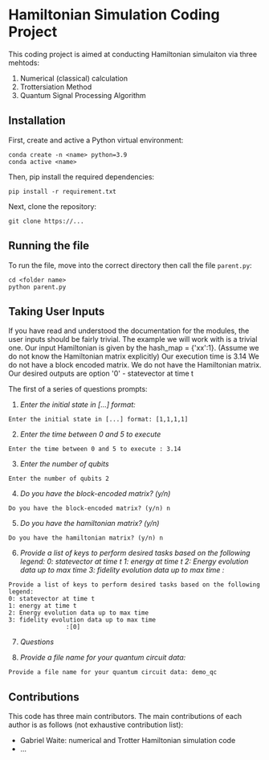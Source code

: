 # Hamiltonian Simulation Coding Project
This coding project is aimed at conducting Hamiltonian simulaiton via three mehtods:
1. Numerical (classical) calculation
2. Trottersiation Method
3. Quantum Signal Processing Algorithm

## Installation
First, create and active a Python virtual environment:
```
conda create -n <name> python=3.9
conda active <name>
```
Then, pip install the required dependencies:
```
pip install -r requirement.txt
```
Next, clone the repository:
```
git clone https://...
```
## Running the file
To run the file, move into the correct directory then call the file ```parent.py```:
```
cd <folder name>
python parent.py
```

## Taking User Inputs
If you have read and understood the documentation for the modules, the user inputs should be fairly trivial. The example we will work with is a trivial one.
Our input Hamiltonian is given by the hash_map = {'xx':1}. (Assume we do not know the Hamiltonian matrix explicitly)
Our execution time is 3.14
We do not have a block encoded matrix. We do not have the Hamiltonian matrix.
Our desired outputs are option '0' - statevector at time t

The first of a series of questions prompts:
1. *Enter the initial state in [...] format:*
```
Enter the initial state in [...] format: [1,1,1,1]
```

2. *Enter the time between 0 and 5 to execute*
```
Enter the time between 0 and 5 to execute : 3.14
```

3. *Enter the number of qubits*
```
Enter the number of qubits 2
```

4. *Do you have the block-encoded matrix? (y/n)*
```
Do you have the block-encoded matrix? (y/n) n
```

5. *Do you have the hamiltonian matrix? (y/n)*
```
Do you have the hamiltonian matrix? (y/n) n
```

6. *Provide a list of keys to perform desired tasks based on the following legend:*
    *0: statevector at time t*
    *1: energy at time t*
    *2: Energy evolution data up to max time*
    *3: fidelity evolution data up to max time*
                    *:*
```
Provide a list of keys to perform desired tasks based on the following legend:
0: statevector at time t
1: energy at time t
2: Energy evolution data up to max time
3: fidelity evolution data up to max time
                :[0]
```

7. *Questions*

8. *Provide a file name for your quantum circuit data:*
```
Provide a file name for your quantum circuit data: demo_qc
```
## Contributions
This code has three main contributors. The main contributions of each author is as follows (not exhaustive contribution list):
- Gabriel Waite: numerical and Trotter Hamiltonian simulation code
- ...
